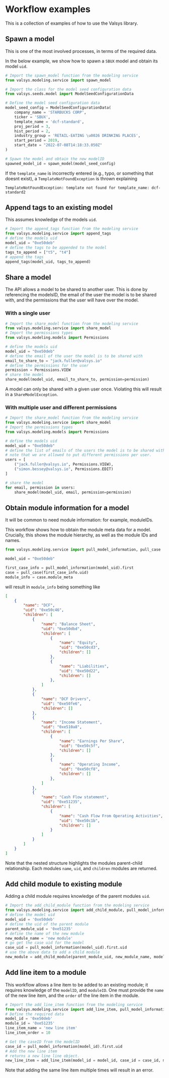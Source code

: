 # Workflow examples

This is a collection of examples of how to use the Valsys library.

## Spawn a model
This is one of the most involved processes, in terms of the required data.

In the below example, we show how to spawn a `SBUX` model and obtain its model `uid`. 


```python
# Import the spawn_model function from the modeling service
from valsys.modeling.service import spawn_model

# Import the class for the model seed configuration data
from valsys.seeds.model import ModelSeedConfigurationData

# Define the model seed configuration data
model_seed_config = ModelSeedConfigurationData(
    company_name = 'STARBUCKS CORP',
    ticker = 'SBUX',
    template_name = 'dcf-standard',
    proj_period = 3,
    hist_period = 2,
    industry_group = 'RETAIL-EATING \u0026 DRINKING PLACES',
    start_period = 2019,
    start_date = "2022-07-08T14:18:33.050Z"
)

# Spawn the model and obtain the new modelID
spawned_model_id = spawn_model(model_seed_config)
```

If the `template_name` is incorrectly entered (e.g., typo, or something that doesnt exist), a `TemplateNotFoundException` is thrown explaining 
```
TemplateNotFoundException: template not found for template_name: dcf-standard2
```

## Append tags to an existing model
This assumes knowledge of the models `uid`.
```python
# Import the append_tags function from the modeling service
from valsys.modeling.service import append_tags
# define the models uid
model_uid = "0xe50deb"
# define the tags to be appended to the model
tags_to_append = ["t5", "t4"]
# append the tags
append_tags(model_uid, tags_to_append)
```

## Share a model
The API allows a model to be shared to another user. This is done by referencing the modelsID, the email of the user the model is to be shared with, and the permissions that the user will have over the model.
### With a single user
```python
# Import the share_model function from the modeling service
from valsys.modeling.service import share_model
# Import the permissions types 
from valsys.modeling.models import Permissions

# define the models uid
model_uid = "0xe50deb"
# define the email of the user the model is to be shared with
email_to_share_to = "jack.fuller@valsys.io"
# define the permissions for the user
permission = Permissions.VIEW
# share the model
share_model(model_uid, email_to_share_to, permission=permission)
```
A model can only be shared with a given user once. Violating this will result in a `ShareModelException`.
### With multiple user and different permissions
```python
# Import the share_model function from the modeling service
from valsys.modeling.service import share_model
# Import the permissions types 
from valsys.modeling.models import Permissions

# define the models uid
model_uid = "0xe50deb"
# define the list of emails of the users the model is to be shared with;
# note that we are allowed to put different permissions per user.
users = [
    ("jack.fuller@valsys.io", Permissions.VIEW),
    ("simon.bessey@valsys.io", Permissions.EDIT)
]

# share the model
for email, permission in users:
    share_model(model_uid, email, permission=permission)
```

## Obtain module information for a model

It will be common to need module information: for example, moduleIDs.

This workflow shows how to obtain the module meta data for a model. Crucially, this shows the module hierarchy, as well as the module IDs and names.

```python
from valsys.modeling.service import pull_model_information, pull_case

model_uid = "0xe50deb"

first_case_info = pull_model_information(model_uid).first
case = pull_case(first_case_info.uid)
module_info = case.module_meta
```
will result in `module_info` being something like
```json
[
    {
        "name": "DCF", 
        "uid": "0xe50c46", 
        "children": [
            {
                "name": "Balance Sheet", 
                "uid": "0xe50dbd", 
                "children": [
                    {
                        "name": "Equity", 
                        "uid": "0xe50cd3", 
                        "children": []
                    }, 
                    {
                        "name": "Liabilities", 
                        "uid": "0xe50d22", 
                        "children": []
                    }, 
                ]
            }, 
            {
                "name": "DCF Drivers", 
                "uid": "0xe50fe6", 
                "children": []
            }, 
            {
                "name": "Income Statement", 
                "uid": "0xe510a8", 
                "children": [
                    {
                        "name": "Earnings Per Share", 
                        "uid": "0xe50c5f", 
                        "children": []
                    }, 
                    {
                        "name": "Operating Income", 
                        "uid": "0xe50cf8", 
                        "children": []
                    }, 
                ]
            },
            {
                "name": "Cash Flow statement", 
                "uid": "0xe51235", 
                "children": [
                    {
                        "name": "Cash Flow From Operating Activities", 
                        "uid": "0xe50c1b", 
                        "children": []
                    }
                ]
            }
        ]
    }
]

```
Note that the nested structure highlights the modules parent-child relationship. Each modules `name`, `uid`, and `children` modules are returned.

## Add child module to existing module
Adding a child module requires knowledge of the parent modules `uid`.
```python
# Import the add_child_module function from the modeling service
from valsys.modeling.service import add_child_module, pull_model_information
# define the model uid
model_uid = '0xe50deb'
# define the uid of the parent module
parent_module_uid = '0xe51235'
# define the name of the new module
new_module_name = 'new module'
# go get the case uid for the model
case_uid = pull_model_information(model_uid).first.uid
# use the above data to add a child module
new_module = add_child_module(parent_module_uid, new_module_name, model_uid, case_uid)
```

## Add line item to a module
This workflow allows a line item to be added to an existing module; it requires knowledge of the `modelID`, and `moduleID`. One must provide the `name` of the new line item, and the `order` of the line item in the module.
```python
# Import the add_line_item function from the modeling service
from valsys.modeling.service import add_line_item, pull_model_information
# Define the required data
model_id = '0xe50deb'
module_id = '0xe51235'
line_item_name = 'new line item'
line_item_order = 10

# Get the caseID from the modelID
case_id = pull_model_information(model_id).first.uid
# Add the new line item
# returns a new line line object.
new_line_item = add_line_item(model_id = model_id, case_id = case_id, module_id = module_id, name = line_item_name, order = line_item_order)
```
Note that adding the same line item multiple times will result in an error.